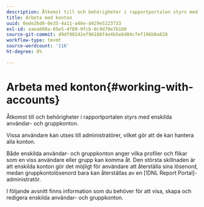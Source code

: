 ```yaml
---
description: Åtkomst till och behörigheter i rapportportalen styrs med enskilda användar- och gruppkonton.
title: Arbeta med konton
uuid: 0ede26d8-0e35-4a11-a46e-d429e5223733
exl-id: eaea608a-69e5-4f89-9fcb-0c9d70e761b0
source-git-commit: d9df90242ef96188f4e4b5e6d04cfef196b0a628
workflow-type: tm+mt
source-wordcount: '116'
ht-degree: 0%

---
```


# Arbeta med konton{#working-with-accounts}

Åtkomst till och behörigheter i rapportportalen styrs med enskilda användar- och gruppkonton.

Vissa användare kan utses till administratörer, vilket gör att de kan hantera alla konton.

Både enskilda användar- och gruppkonton anger vilka profiler och flikar som en viss användare eller grupp kan komma åt. Den största skillnaden är att enskilda konton gör det möjligt för användare att återställa sina lösenord, medan gruppkontolösenord bara kan återställas av en [!DNL Report Portal]-administratör.

I följande avsnitt finns information som du behöver för att visa, skapa och redigera enskilda användar- och gruppkonton.
